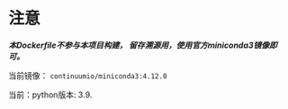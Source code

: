 # 注意

***本Dockerfile不参与本项目构建， 留存溯源用，使用官方miniconda3镜像即可。***

当前镜像： `continuumio/miniconda3:4.12.0`

当前：python版本: 3.9.

